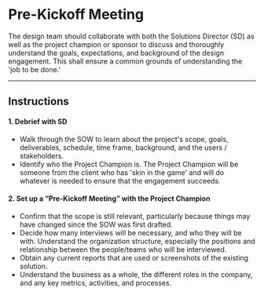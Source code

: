 # Pre-Kickoff Meeting

The design team should collaborate with both the Solutions Director (SD) as well as the project champion or sponsor to discuss and thoroughly understand the goals, expectations, and background of the design engagement. This shall ensure a common grounds of understanding the 'job to be done.'

---

## Instructions

#### 1. Debrief with SD
* Walk through the SOW to learn about the project's scope, goals, deliverables, schedule, time frame, background, and the users / stakeholders.
* Identify who the Project Champion is. The Project Champion will be someone from the client who has 'skin in the game' and will do whatever is needed to ensure that the engagement succeeds.

#### 2. Set up a “Pre-Kickoff Meeting” with the Project Champion
* Confirm that the scope is still relevant, particularly because things may have changed since the SOW was first drafted.
* Decide how many interviews will be necessary, and who they will be with. Understand the organization structure, especially the positions and relationship between the people/teams who will be interviewed. 
* Obtain any current reports that are used or screenshots of the existing solution. 
* Understand the business as a whole, the different roles in the company, and any key metrics, activities, and processes.
